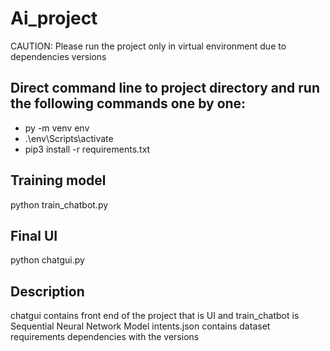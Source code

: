 # Ai_project
CAUTION: Please run the project only in virtual environment due to dependencies versions
## Direct command line to project directory and run the following commands one by one:
- py -m venv env
- .\env\Scripts\activate
- pip3 install -r requirements.txt
## Training model 
python train_chatbot.py
## Final UI 
python chatgui.py
## Description 
chatgui contains front end of the project that is UI and train_chatbot is Sequential Neural Network Model
intents.json contains dataset
requirements dependencies with the versions
